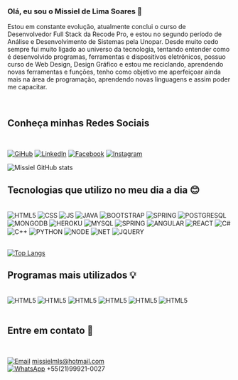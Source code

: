 ### Olá, eu sou o Missiel de Lima Soares 🚀
Estou em constante evolução, atualmente conclui o curso de Desenvolvedor Full Stack da Recode Pro, e estou no segundo período de Análise e Desenvolvimento de Sistemas pela Unopar.
Desde muito cedo sempre fui muito ligado ao universo da tecnologia, tentando entender como é desenvolvido programas, ferramentas e dispositivos eletrônicos, possuo curso de Web Design, Design Gráfico e estou me reciclando, aprendendo novas ferramentas e funções, tenho como objetivo me aperfeiçoar ainda mais na área de programação, aprendendo novas linguagens e assim poder me capacitar. 

<br>

## Conheça minhas Redes Sociais
<br>

[![GiHub](https://img.shields.io/badge/GitHub-100000?style=for-the-badge&logo=github&logoColor=white)](https://github.com/missieldelima/missieldelima/)
[![LinkedIn](https://img.shields.io/badge/LinkedIn-0077B5?style=for-the-badge&logo=linkedin&logoColor=white)](https://www.linkedin.com/in/missiel/)
[![Facebook](https://img.shields.io/badge/Facebook-1877F2?style=for-the-badge&logo=facebook&logoColor=white)](https://www.facebook.com/missiel.assessoria/)
[![Instagram](https://img.shields.io/badge/Instagram-E4405F?style=for-the-badge&logo=instagram&logoColor=white)](https://www.instagram.com/missielsoares/)

![Missiel GitHub stats](https://github-readme-stats.vercel.app/api?username=missieldelima&show_icons=true&theme=radical)

## Tecnologias que utilizo no meu dia a dia 😊

<div style="display: inline_block"><br/>
<img align="center" alt="HTML5" src="https://img.shields.io/badge/HTML5-E34F26?style=for-the-badge&logo=html5&logoColor=white"/>
<img align="center" alt="CSS" src="https://img.shields.io/badge/CSS3-1572B6?style=for-the-badge&logo=css3&logoColor=white"/>
<img align="center" alt="JS" src="https://img.shields.io/badge/JavaScript-F7DF1E?style=for-the-badge&logo=javascript&logoColor=black"/>
<img align="center" alt="JAVA" src="https://img.shields.io/badge/Java-ED8B00?style=for-the-badge&logo=java&logoColor=white"/>
<img align="center" alt="BOOTSTRAP" src="https://img.shields.io/badge/Bootstrap-563D7C?style=for-the-badge&logo=bootstrap&logoColor=white"/>
<img align="center" alt="SPRING" src="https://img.shields.io/badge/Spring-6DB33F?style=for-the-badge&logo=spring&logoColor=white"/>
<img align="center" alt="POSTGRESQL" src="https://img.shields.io/badge/PostgreSQL-316192?style=for-the-badge&logo=postgresql&logoColor=white"/>
<img align="center" alt="MONGODB" src="https://img.shields.io/badge/MongoDB-4EA94B?style=for-the-badge&logo=mongodb&logoColor=white"/>
<img align="center" alt="HEROKU" src="https://img.shields.io/badge/Heroku-430098?style=for-the-badge&logo=heroku&logoColor=white"/>
<img align="center" alt="MYSQL" src="https://img.shields.io/badge/MySQL-00000F?style=for-the-badge&logo=mysql&logoColor=white"/>
<img align="center" alt="SPRING" src="https://img.shields.io/badge/Spring-6DB33F?style=for-the-badge&logo=spring&logoColor=white"/>
<img align="center" alt="ANGULAR" src="https://img.shields.io/badge/Angular-DD0031?style=for-the-badge&logo=angular&logoColor=white"/>
<img align="center" alt="REACT" src="https://img.shields.io/badge/React-20232A?style=for-the-badge&logo=react&logoColor=61DAFB"/>
<img align="center" alt="C#" src="https://img.shields.io/badge/C%23-239120?style=for-the-badge&logo=c-sharp&logoColor=white"/>
<img align="center" alt="C++" src="https://img.shields.io/badge/C%2B%2B-00599C?style=for-the-badge&logo=c%2B%2B&logoColor=white"/>
<img align="center" alt="PYTHON" src="https://img.shields.io/badge/Python-14354C?style=for-the-badge&logo=python&logoColor=white"/>
<img align="center" alt="NODE" src="https://img.shields.io/badge/Node.js-43853D?style=for-the-badge&logo=node.js&logoColor=white"/>
<img align="center" alt="NET" src="https://img.shields.io/badge/.NET-5C2D91?style=for-the-badge&logo=.net&logoColor=white"/>
<img align="center" alt="JQUERY" src="https://img.shields.io/badge/jQuery-0769AD?style=for-the-badge&logo=jquery&logoColor=white"/>
</div>
<BR>

  
[![Top Langs](https://github-readme-stats.vercel.app/api/top-langs/?username=missieldelima)](https://github.com/missieldelima/github-readme-stats)

  ##  Programas mais utilizados 💡
  
<div style="display: inline_block"><br/>
<img align="center" alt="HTML5" src="https://img.shields.io/badge/LibreOffice-18A303?style=for-the-badge&logo=LibreOffice&logoColor=white"/>
<img align="center" alt="HTML5" src="https://img.shields.io/badge/Microsoft_Office-D83B01?style=for-the-badge&logo=microsoft-office&logoColor=white"/>
<img align="center" alt="HTML5" src="https://img.shields.io/badge/Adobe%20Photoshop-31A8FF?style=for-the-badge&logo=Adobe%20Photoshop&logoColor=black"/>
<img align="center" alt="HTML5" src="https://img.shields.io/badge/Adobe%20Illustrator-FF9A00?style=for-the-badge&logo=adobe%20illustrator&logoColor=white"/>
<img align="center" alt="HTML5" src="https://img.shields.io/badge/Adobe%20after%20affects-CF96FD?style=for-the-badge&logo=Adobe%20after%20effects&logoColor=393665"/>
<img align="center" alt="HTML5" src="https://img.shields.io/badge/Adobe%20Premiere%20Pro-9999FF?style=for-the-badge&logo=Adobe%20Premiere%20Pro&logoColor=white"/>

<br>


</div>
<br>


## Entre em contato 💌
<div style="display: inline_block"><br/>


[![Email](https://img.shields.io/badge/Microsoft_Outlook-0078D4?style=for-the-badge&logo=microsoft-outlook&logoColor=white)](mailto:missielmls@hotmail.com
) missielmls@hotmail.com
<br>
[![WhatsApp](https://img.shields.io/badge/WhatsApp-25D366?style=for-the-badge&logo=whatsapp&logoColor=white)](https://api.whatsapp.com/send?phone=5521999210027&text=Ol%C3%A1,%20tudo%20bem%3F)
+55(21)99921-0027


</div>
